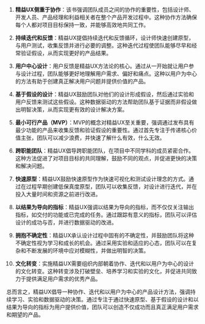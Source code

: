 1. **精益UX侧重于协作**：该书强调团队成员之间的协作的重要性，包括设计师、开发人员、产品经理和利益相关者在整个产品开发过程中。这种协作方法确保每个人都对项目目标保持一致，并能够高效地共同工作。

2. **持续迭代和反馈**：精益UX提倡持续迭代和反馈循环，设计师快速创建原型，与用户测试，收集反馈并进行必要的调整。这种迭代过程使团队能够尽早和经常验证假设，从而实现更好的产品结果。

3. **用户中心设计**：用户反馈是精益UX方法论的核心。通过从一开始就让用户参与设计过程，团队能够更好地理解用户需求、偏好和痛点。这种以用户为中心的方法有助于创建真正解决用户问题并提供价值的产品。

4. **基于假设的设计**：精益UX鼓励团队对他们的设计形成假设，然后通过实验和用户反馈来测试这些假设。这种数据驱动的方法帮助团队基于证据而非假设做出明智决策，从而实现更有效的设计解决方案。

5. **最小可行产品（MVP）**：MVP的概念对精益UX至关重要，强调通过发布具有最少功能的产品来收集反馈和验证假设的重要性。通过首先专注于传递核心价值主张，团队可以减少浪费，并快速了解什么有效，什么无效。

6. **跨职能团队**：精益UX倡导跨职能团队，在项目中不同学科的成员紧密合作。这种方法促进了对项目目标的共同理解，鼓励不同的观点，并促进更快的决策和解决问题。

7. **快速原型**：精益UX鼓励快速原型作为快速可视化和测试设计理念的方式。通过在过程早期创建低保真度原型，团队可以收集反馈，对设计进行迭代，并在投入大量时间和资源之前进行改进。

8. **以结果为导向的指标**：精益UX强调以结果为导向的指标，而不仅仅关注输出指标，如交付的功能或已完成的任务。通过跟踪有意义的指标，团队可以评估设计的成功与否，并进行数据驱动的改进。

9. **拥抱不确定性**：精益UX承认设计过程中固有的不确定性，并鼓励团队将这种不确定性视为学习和成长的机会。通过采用实验和适应的心态，团队可以在复杂和不断发展的环境中应对模糊性，并做出明智的决策。

10. **文化转变**：实施精益UX需要组织内部朝着协作、迭代和以用户为中心的设计的文化转变。这种转变涉及打破壁垒、培养学习和实验的文化，并促进共同致力于提供满足用户需求的优秀产品。

总而言之，精益UX倡导一种协作、迭代和以用户为中心的产品设计方法，强调持续学习、实验和数据驱动的决策。通过专注于通过快速原型、基于假设的设计和以结果为导向的指标为用户提供价值，团队可以创造不仅成功而且真正满足用户需求和期望的产品。